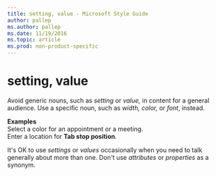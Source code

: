 ```yaml
---
title: setting, value - Microsoft Style Guide
author: pallep
ms.author: pallep
ms.date: 11/19/2016
ms.topic: article
ms.prod: non-product-specific
---
```


# setting, value

Avoid generic nouns, such as *setting* or *value,* in content for a general audience. Use a specific noun, such as *width, color,* or *font*, instead.

**Examples**  
Select a color for an appointment or a meeting.   
Enter a location for **Tab stop position**.

It's OK to use *settings* or *values* occasionally when you need to talk generally about more than one. Don't use *attributes* or *properties* as a synonym.
